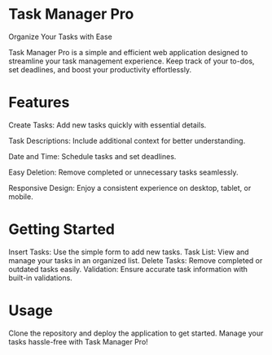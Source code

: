 # Task Manager Pro
Organize Your Tasks with Ease

Task Manager Pro is a simple and efficient web application designed to streamline your task management experience. Keep track of your to-dos, set deadlines, and boost your productivity effortlessly.

# Features
Create Tasks: Add new tasks quickly with essential details.

Task Descriptions: Include additional context for better understanding.

Date and Time: Schedule tasks and set deadlines.

Easy Deletion: Remove completed or unnecessary tasks seamlessly.

Responsive Design: Enjoy a consistent experience on desktop, tablet, or mobile.

# Getting Started
Insert Tasks: Use the simple form to add new tasks.
Task List: View and manage your tasks in an organized list.
Delete Tasks: Remove completed or outdated tasks easily.
Validation: Ensure accurate task information with built-in validations.
#  Usage
Clone the repository and deploy the application to get started. Manage your tasks hassle-free with Task Manager Pro!
